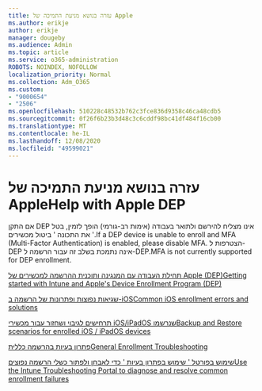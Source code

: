 ```yaml
---
title: עזרה בנושא מניעת התמיכה של Apple
ms.author: erikje
author: erikje
manager: dougeby
ms.audience: Admin
ms.topic: article
ms.service: o365-administration
ROBOTS: NOINDEX, NOFOLLOW
localization_priority: Normal
ms.collection: Adm_O365
ms.custom:
- "9000654"
- "2506"
ms.openlocfilehash: 510228c48532b762c3fce836d9358c46ca48cdb5
ms.sourcegitcommit: 0f26f6b23b3d48c3c6cddf98bc41df484f16cb00
ms.translationtype: MT
ms.contentlocale: he-IL
ms.lasthandoff: 12/08/2020
ms.locfileid: "49599021"
---
```

# <a name="help-with-apple-dep"></a><span data-ttu-id="62348-102">עזרה בנושא מניעת התמיכה של Apple</span><span class="sxs-lookup"><span data-stu-id="62348-102">Help with Apple DEP</span></span>

<span data-ttu-id="62348-103">אם התקן DEP אינו מצליח להירשם ולתואר בעבודה (אימות רב-גורמי) הופך לזמין, בטל את התכונה ' ביטול מכשירים '.</span><span class="sxs-lookup"><span data-stu-id="62348-103">If a DEP device is unable to enroll and MFA (Multi-Factor Authentication) is enabled, please disable MFA.</span></span> <span data-ttu-id="62348-104">הצטרפות ל-DEP אינה נתמכת בשלב זה עבור הרשמה ל-DEP.</span><span class="sxs-lookup"><span data-stu-id="62348-104">MFA is not currently supported for DEP enrollment.</span></span>

[<span data-ttu-id="62348-105">תחילת העבודה עם המנגינה ותוכנית ההרשמה למכשירים של Apple (DEP)</span><span class="sxs-lookup"><span data-stu-id="62348-105">Getting started with Intune and Apple's Device Enrollment Program (DEP)</span></span>](https://docs.microsoft.com/intune/enrollment/device-enrollment-program-enroll-ios)

[<span data-ttu-id="62348-106">שגיאות נפוצות ופתרונות של הרשמה ב-iOS</span><span class="sxs-lookup"><span data-stu-id="62348-106">Common iOS enrollment errors and solutions</span></span>](https://docs.microsoft.com/intune/enrollment/troubleshoot-ios-enrollment-errors)

[<span data-ttu-id="62348-107">תרחישים לגיבוי ושחזור עבור מכשירי iOS/iPadOS שנרשמו</span><span class="sxs-lookup"><span data-stu-id="62348-107">Backup and Restore scenarios for enrolled iOS / iPadOS devices</span></span>](https://docs.microsoft.com/mem/intune/enrollment/backup-restore-ios)

[<span data-ttu-id="62348-108">פתרון בעיות בהרשמה כללית</span><span class="sxs-lookup"><span data-stu-id="62348-108">General Enrollment Troubleshooting</span></span>](https://docs.microsoft.com/intune/enrollment/troubleshoot-device-enrollment-in-intune)

[<span data-ttu-id="62348-109">שימוש בפורטל ' שימוש בפתרון בעיות ' כדי לאבחן ולפתור כשלי הרשמה נפוצים</span><span class="sxs-lookup"><span data-stu-id="62348-109">Use the Intune Troubleshooting Portal to diagnose and resolve common enrollment failures</span></span>](https://docs.microsoft.com/intune/fundamentals/help-desk-operators)
